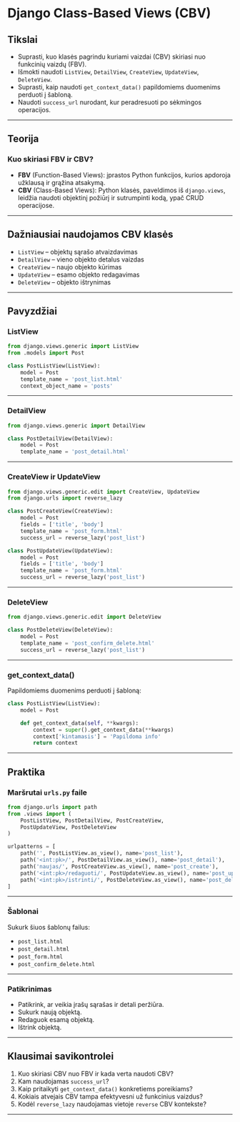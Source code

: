 # Django Class-Based Views (CBV)

## Tikslai

- Suprasti, kuo klasės pagrindu kuriami vaizdai (CBV) skiriasi nuo funkcinių vaizdų (FBV).
- Išmokti naudoti `ListView`, `DetailView`, `CreateView`, `UpdateView`, `DeleteView`.
- Suprasti, kaip naudoti `get_context_data()` papildomiems duomenims perduoti į šabloną.
- Naudoti `success_url` nurodant, kur peradresuoti po sėkmingos operacijos.

---

## Teorija

### Kuo skiriasi FBV ir CBV?

- **FBV** (Function-Based Views): įprastos Python funkcijos, kurios apdoroja užklausą ir grąžina atsakymą.
- **CBV** (Class-Based Views): Python klasės, paveldimos iš `django.views`, leidžia naudoti objektinį požiūrį ir sutrumpinti kodą, ypač CRUD operacijose.

---

## Dažniausiai naudojamos CBV klasės

- `ListView` – objektų sąrašo atvaizdavimas
- `DetailView` – vieno objekto detalus vaizdas
- `CreateView` – naujo objekto kūrimas
- `UpdateView` – esamo objekto redagavimas
- `DeleteView` – objekto ištrynimas

---

## Pavyzdžiai

### ListView

```python
from django.views.generic import ListView
from .models import Post

class PostListView(ListView):
    model = Post
    template_name = 'post_list.html'
    context_object_name = 'posts'
````

---

### DetailView

```python
from django.views.generic import DetailView

class PostDetailView(DetailView):
    model = Post
    template_name = 'post_detail.html'
```

---

### CreateView ir UpdateView

```python
from django.views.generic.edit import CreateView, UpdateView
from django.urls import reverse_lazy

class PostCreateView(CreateView):
    model = Post
    fields = ['title', 'body']
    template_name = 'post_form.html'
    success_url = reverse_lazy('post_list')

class PostUpdateView(UpdateView):
    model = Post
    fields = ['title', 'body']
    template_name = 'post_form.html'
    success_url = reverse_lazy('post_list')
```

---

### DeleteView

```python
from django.views.generic.edit import DeleteView

class PostDeleteView(DeleteView):
    model = Post
    template_name = 'post_confirm_delete.html'
    success_url = reverse_lazy('post_list')
```

---

### get\_context\_data()

Papildomiems duomenims perduoti į šabloną:

```python
class PostListView(ListView):
    model = Post

    def get_context_data(self, **kwargs):
        context = super().get_context_data(**kwargs)
        context['kintamasis'] = 'Papildoma info'
        return context
```

---

## Praktika

### Maršrutai `urls.py` faile

```python
from django.urls import path
from .views import (
    PostListView, PostDetailView, PostCreateView,
    PostUpdateView, PostDeleteView
)

urlpatterns = [
    path('', PostListView.as_view(), name='post_list'),
    path('<int:pk>/', PostDetailView.as_view(), name='post_detail'),
    path('naujas/', PostCreateView.as_view(), name='post_create'),
    path('<int:pk>/redaguoti/', PostUpdateView.as_view(), name='post_update'),
    path('<int:pk>/istrinti/', PostDeleteView.as_view(), name='post_delete'),
]
```

---

### Šablonai

Sukurk šiuos šablonų failus:

* `post_list.html`
* `post_detail.html`
* `post_form.html`
* `post_confirm_delete.html`

---

### Patikrinimas

* Patikrink, ar veikia įrašų sąrašas ir detali peržiūra.
* Sukurk naują objektą.
* Redaguok esamą objektą.
* Ištrink objektą.

---

## Klausimai savikontrolei

1. Kuo skiriasi CBV nuo FBV ir kada verta naudoti CBV?
2. Kam naudojamas `success_url`?
3. Kaip pritaikyti `get_context_data()` konkretiems poreikiams?
4. Kokiais atvejais CBV tampa efektyvesni už funkcinius vaizdus?
5. Kodėl `reverse_lazy` naudojamas vietoje `reverse` CBV kontekste?

---